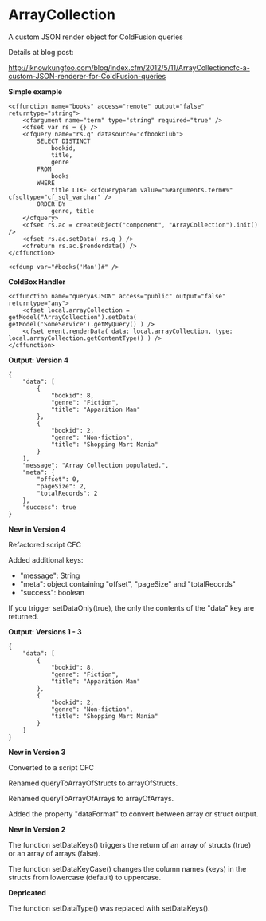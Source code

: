 ArrayCollection
===============

A custom JSON render object for ColdFusion queries

Details at blog post:

http://iknowkungfoo.com/blog/index.cfm/2012/5/11/ArrayCollectioncfc-a-custom-JSON-renderer-for-ColdFusion-queries

**Simple example**

```
<cffunction name="books" access="remote" output="false" returntype="string">
    <cfargument name="term" type="string" required="true" />
    <cfset var rs = {} />
    <cfquery name="rs.q" datasource="cfbookclub">
        SELECT DISTINCT
            bookid,
            title,
            genre
        FROM
            books
        WHERE
            title LIKE <cfqueryparam value="%#arguments.term#%" cfsqltype="cf_sql_varchar" />
        ORDER BY
            genre, title
    </cfquery>
    <cfset rs.ac = createObject("component", "ArrayCollection").init() />
    <cfset rs.ac.setData( rs.q ) />
    <cfreturn rs.ac.$renderdata() />
</cffunction>

<cfdump var="#books('Man')#" />
```

**ColdBox Handler**

```
<cffunction name="queryAsJSON" access="public" output="false" returntype="any">
    <cfset local.arrayCollection = getModel("ArrayCollection").setData( getModel('SomeService').getMyQuery() ) />
    <cfset event.renderData( data: local.arrayCollection, type: local.arrayCollection.getContentType() ) />
</cffunction>
```

**Output: Version 4**
```
{
    "data": [
        {
            "bookid": 8,
            "genre": "Fiction",
            "title": "Apparition Man"
        },
        {
            "bookid": 2,
            "genre": "Non-fiction",
            "title": "Shopping Mart Mania"
        }
    ],
    "message": "Array Collection populated.",
    "meta": {
        "offset": 0,
        "pageSize": 2,
        "totalRecords": 2
    },
    "success": true
}
```

**New in Version 4**

Refactored script CFC

Added additional keys: 
* "message": String
* "meta": object containing "offset", "pageSize" and "totalRecords"
* "success": boolean

If you trigger setDataOnly(true), the only the contents of the "data" key are returned.

**Output: Versions 1 - 3**
```
{
    "data": [
        {
            "bookid": 8,
            "genre": "Fiction",
            "title": "Apparition Man"
        },
        {
            "bookid": 2,
            "genre": "Non-fiction",
            "title": "Shopping Mart Mania"
        }
    ]
}
```

**New in Version 3**

Converted to a script CFC

Renamed queryToArrayOfStructs to arrayOfStructs.

Renamed queryToArrayOfArrays to arrayOfArrays.

Added the property "dataFormat" to convert between array or struct output.

**New in Version 2**

The function setDataKeys() triggers the return of an array of structs (true) or an array of arrays (false).

The function setDataKeyCase() changes the column names (keys) in the structs from lowercase (default) to uppercase.

**Depricated**

The function setDataType() was replaced with setDataKeys().
